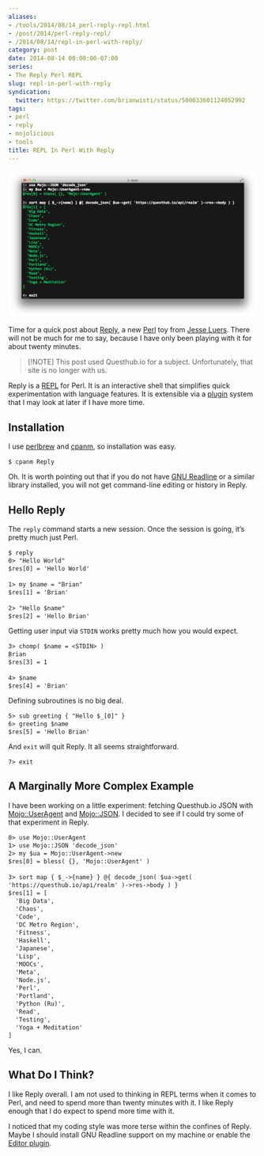 ```yaml
---
aliases:
- /tools/2014/08/14_perl-reply-repl.html
- /post/2014/perl-reply-repl/
- /2014/08/14/repl-in-perl-with-reply/
category: post
date: 2014-08-14 00:00:00-07:00
series:
- The Reply Perl REPL
slug: repl-in-perl-with-reply
syndication:
  twitter: https://twitter.com/brianwisti/status/500033601124052992
tags:
- perl
- reply
- mojolicious
- tools
title: REPL In Perl With Reply
---
```


![attachments/img/2014/cover-2014-08-14.png](../../../attachments/img/2014/cover-2014-08-14.png)

Time for a quick post about [Reply](https://metacpan.org/release/Reply), a new [Perl](../../../card/Perl.md) toy from [Jesse Luers](http://tozt.net/). There will not be much for me to say, because I have only been playing with it for about twenty minutes.

 > 
 > \[!NOTE\]
 > This post used Questhub.io for a subject. Unfortunately, that site is no longer with us.

Reply is a [REPL](http://en.wikipedia.org/wiki/Read%E2%80%93eval%E2%80%93print_loop) for Perl. It is an interactive shell that simplifies quick experimentation with language features. It is extensible via a [plugin](https://metacpan.org/source/DOY/Reply-0.35/lib/Reply/Plugin.pm) system that I may look at later if I have more time.

## Installation

I use [perlbrew](http://perlbrew.pl) and [cpanm](https://github.com/miyagawa/cpanminus), so installation was easy.

````
$ cpanm Reply
````

Oh. It is worth pointing out that if you do not have [GNU Readline](http://cnswww.cns.cwru.edu/php/chet/readline/rltop.html) or a similar library installed, you will not get command-line editing or history in Reply.

## Hello Reply

The `reply` command starts a new session. Once the session is going, it’s pretty much just Perl.

````
$ reply
0> "Hello World"
$res[0] = 'Hello World'

1> my $name = "Brian"
$res[1] = 'Brian'

2> "Hello $name"
$res[2] = 'Hello Brian'
````

Getting user input via `STDIN` works pretty much how you would expect.

````
3> chomp( $name = <STDIN> )
Brian
$res[3] = 1

4> $name
$res[4] = 'Brian'
````

Defining subroutines is no big deal.

````
5> sub greeting { "Hello $_[0]" }
6> greeting $name
$res[5] = 'Hello Brian'
````

And `exit` will quit Reply. It all seems straightforward.

````
7> exit
````

## A Marginally More Complex Example

I have been working on a little experiment: fetching Questhub.io JSON with [Mojo::UserAgent](http://mojolicio.us/perldoc/Mojo/UserAgent) and [Mojo::JSON](http://mojolicio.us/perldoc/Mojo/JSON). I decided to see if I could try some of that experiment in Reply.

````
0> use Mojo::UserAgent
1> use Mojo::JSON 'decode_json'
2> my $ua = Mojo::UserAgent->new
$res[0] = bless( {}, 'Mojo::UserAgent' )

3> sort map { $_->{name} } @{ decode_json( $ua->get( 'https://questhub.io/api/realm' )->res->body ) }
$res[1] = [
  'Big Data',
  'Chaos',
  'Code',
  'DC Metro Region',
  'Fitness',
  'Haskell',
  'Japanese',
  'Lisp',
  'MOOCs',
  'Meta',
  'Node.js',
  'Perl',
  'Portland',
  'Python (Ru)',
  'Read',
  'Testing',
  'Yoga + Meditation'
]
````

Yes, I can.

## What Do I Think?

I like Reply overall. I am not used to thinking in REPL terms when it comes to Perl, and need to spend more than twenty minutes with it. I like Reply enough that I do expect to spend more time with it.

I noticed that my coding style was more terse within the confines of Reply. Maybe I should install GNU Readline support on my machine or enable the [Editor plugin](https://metacpan.org/pod/Reply::Plugin::Editor).
